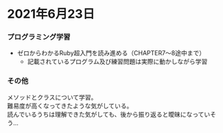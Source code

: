 # 2021年6月23日
### プログラミング学習
* ゼロからわかるRuby超入門を読み進める（CHAPTER7〜8途中まで）
    * 記載されているプログラム及び練習問題は実際に動かしながら学習
### その他
メソッドとクラスについて学習。  
難易度が高くなってきたような気がしている。  
読んでいるうちは理解できた気がしても、後から振り返ると曖昧になっていそう…